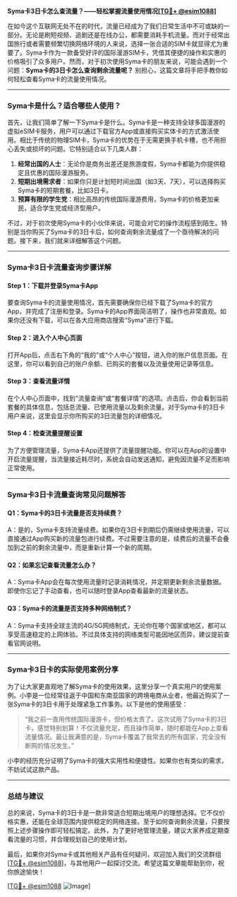**Syma卡3日卡怎么查流量？——轻松掌握流量使用情况[[TG💪+ @esim1088](https://t.me/s/esim1088)]**

在如今这个互联网无处不在的时代，流量已经成为了我们日常生活中不可或缺的一部分。无论是刷短视频、追剧还是在线办公，都需要消耗手机流量。而对于经常出国旅行或者需要频繁切换网络环境的人来说，选择一张合适的SIM卡就显得尤为重要了。Syma卡作为一款备受好评的国际漫游SIM卡，凭借其便捷的操作和实惠的价格吸引了众多用户。然而，对于初次使用Syma卡的朋友来说，可能会遇到一个问题：**Syma卡的3日卡怎么查询剩余流量呢？** 别担心，这篇文章将手把手教你如何轻松查看Syma卡的流量使用情况。

---

### Syma卡是什么？适合哪些人使用？

首先，让我们简单了解一下Syma卡是什么。Syma卡是一种支持全球多国漫游的虚拟eSIM卡服务，用户可以通过下载官方App或直接购买实体卡的方式激活使用。相比于传统的物理SIM卡，Syma卡的优势在于无需更换手机卡槽，也不用担心丢失或损坏的问题。它特别适合以下几类人群：

1. **经常出国的人士**：无论你是商务出差还是旅游度假，Syma卡都能为你提供稳定且优惠的国际漫游服务。
2. **短期出境需求者**：如果你只是计划短时间出国（如3天、7天），可以选择购买Syma卡的短期套餐，比如3日卡。
3. **预算有限的学生党**：相比高昂的传统国际漫游费用，Syma卡的价格更加亲民，适合学生党或经济型用户。

不过，对于初次使用Syma卡的小伙伴来说，可能会对它的操作流程感到陌生。特别是当你购买了Syma卡的3日卡后，如何查询剩余流量成了一个亟待解决的问题。接下来，我们就来详细解答这个问题。

---

### Syma卡3日卡流量查询步骤详解

#### Step 1：下载并登录Syma卡App
要查询Syma卡的流量使用情况，首先需要确保你已经下载了Syma卡的官方App，并完成了注册和登录。Syma卡的App界面简洁明了，操作也非常直观。如果你还没有下载，可以在各大应用商店搜索“Syma”进行下载。

#### Step 2：进入个人中心页面
打开App后，点击右下角的“我的”或“个人中心”按钮，进入你的账户信息页面。在这里，你可以看到自己的账户余额、已购买的套餐以及流量使用记录等信息。

#### Step 3：查看流量详情
在个人中心页面中，找到“流量查询”或“套餐详情”的选项。点击后，你会看到当前套餐的具体信息，包括总流量、已使用流量以及剩余流量。对于Syma卡的3日卡用户来说，这里会显示你所购买的3日流量包的详细情况。

#### Step 4：检查流量提醒设置
为了方便管理流量，Syma卡App还提供了流量提醒功能。你可以在App的设置中开启流量提醒，当流量接近耗尽时，系统会自动发送通知，避免因流量不足而影响正常使用。

---

### Syma卡3日卡流量查询常见问题解答

#### Q1：Syma卡的3日卡流量是否支持续费？
A：是的，Syma卡支持流量续费。如果你在3日卡到期后仍需继续使用流量，可以直接通过App购买新的流量包进行续费。不过需要注意的是，续费后的流量不会叠加到之前的剩余流量中，而是重新计算一个新的周期。

#### Q2：如果忘记查看流量怎么办？
A：Syma卡App会在每次使用流量时记录消耗情况，并定期更新剩余流量数据。即使你忘记了手动查看，也可以随时登录App查看最新的流量状态。

#### Q3：Syma卡的流量是否支持多种网络制式？
A：Syma卡支持全球主流的4G/5G网络制式，无论你在哪个国家或地区，都可以享受高速稳定的上网体验。不过具体支持的网络类型可能因地区而异，建议提前查看官网说明。

---

### Syma卡3日卡的实际使用案例分享

为了让大家更直观地了解Syma卡的使用效果，这里分享一个真实用户的使用案例。小李是一位经常往返于中国和东南亚国家的跨境电商从业者，他最近购买了一张Syma卡的3日卡用于处理紧急工作事务。以下是他的使用感受：

> “我之前一直用传统国际漫游卡，但价格太贵了。这次试用了Syma卡的3日卡，感觉特别划算！不仅流量充足，而且操作简单，随时都能在App上查看流量情况。最让我满意的是，Syma卡覆盖了我常去的所有国家，完全没有断网的情况发生。”

小李的经历充分证明了Syma卡的强大实用性和便捷性。如果你也有类似的需求，不妨试试这款产品。

---

### 总结与建议

总的来说，Syma卡的3日卡是一款非常适合短期出境用户的理想选择。它不仅价格实惠，还能在全球范围内提供稳定的网络连接。至于如何查询剩余流量，只要按照上述步骤操作即可轻松搞定。此外，为了更好地管理流量，建议大家养成定期查看流量的习惯，并合理规划自己的使用计划。

最后，如果你对Syma卡或其他相关产品有任何疑问，欢迎加入我们的交流群组[[TG💪+ @esim1088](https://t.me/s/esim1088)]，与其他用户一起探讨交流。希望这篇文章能帮助到你，祝你旅途愉快！

[[TG💪+ @esim1088](https://t.me/s/esim1088) ![Image](https://i.postimg.cc/4NQfJmqS/Snipaste-2025-05-13-00-14-12.png)]